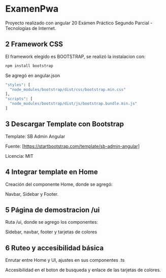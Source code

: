 # ExamenPwa

Proyecto realizado con angular 20
Exámen Práctico Segundo Parcial - Tecnologías de Internet.

## 2 Framework CSS

El framework elegido es BOOTSTRAP, se realizó la instalacion con:

```bash
npm install bootstrap
```

Se agregó en angular.json

```bash
"styles": [
  "node_modules/bootstrap/dist/css/bootstrap.min.css"
],
"scripts": [
  "node_modules/bootstrap/dist/js/bootstrap.bundle.min.js"
]
```

## 3 Descargar Template con Bootstrap

Template: SB Admin Angular

Fuente: [https://startbootstrap.com/template/sb-admin-angular]

Licencia: MIT

## 4 Integrar template en Home

Creación del componente Home, donde se agregó:

Navbar, Sidebar y Footer.

## 5 Página de demostracion /ui

Ruta /ui, donde se agrego los componentes:

Sidebar, navbar, footer y tarjetas de colores

## 6 Ruteo y accesibilidad básica

Enrutar entre Home y UI, ajustes en sus componentes .ts

Accesibilidad en el boton de busqueda y enlace de las tarjetas de colores.

